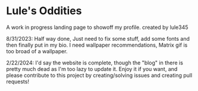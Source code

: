 # Lule's Oddities
A work in progress landing page to showoff my profile.
created by lule345

8/31/2023:
Half way done, Just need to fix some stuff, add some fonts and then finally put in my bio. I need wallpaper recommendations, Matrix gif is too broad of a wallpaper.

2/22/2024:
I'd say the website is complete, though the "blog" in there is pretty much dead as I'm too lazy to update it. Enjoy it if you want, and please contribute to this project by creating/solving issues and creating pull requests!
